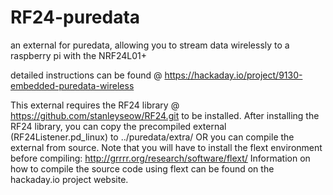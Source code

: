 # RF24-puredata
an external for puredata, allowing you to stream data wirelessly to a raspberry pi with the NRF24L01+

detailed instructions can be found @ https://hackaday.io/project/9130-embedded-puredata-wireless

This external requires the RF24 library @ https://github.com/stanleyseow/RF24.git to be installed.
After installing the RF24 library, you can copy the precompiled external (RF24Listener.pd_linux) to ../puredata/extra/
OR you can compile the external from source. Note that you will have to install the flext environment before compiling: http://grrrr.org/research/software/flext/
Information on how to compile the source code using flext can be found on the hackaday.io project website.

